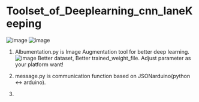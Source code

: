# Toolset_of_Deeplearning_cnn_laneKeeping
![image](https://github.com/KuriosKat/Deeplearning_cnn_laneKeeping/assets/101084482/42c67618-532a-418b-9330-dc29e079300a) ![image](https://github.com/KuriosKat/Deeplearning_cnn_laneKeeping/assets/101084482/59518a72-844f-4e53-85ba-4981f623394d)


1. Albumentation.py is Image Augmentation tool for better deep learning.
![image](https://github.com/KuriosKat/Deeplearning_cnn_laneKeeping/assets/101084482/6d0a781f-5429-42e6-88bf-976a1c9e980f)
Better dataset, Better trained_weight_file.
Adjust parameter as your platform want!

2. message.py is communication function based on JSONarduino(python <-> arduino).

3. 


